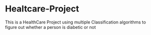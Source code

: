 # Healtcare-Project

This is a HealthCare Project using multiple Classification algorithms to figure out whether a person is diabetic or not

